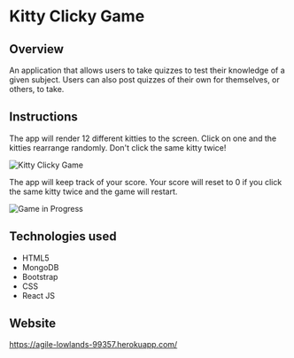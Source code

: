 # Kitty Clicky Game

## Overview

An application that allows users to take quizzes to test their knowledge of a given subject. Users can also post quizzes of their own for themselves, or others, to take.


## Instructions

The app will render 12 different kitties to the screen. Click on one and the kitties rearrange randomly. Don't click the same kitty twice!

![Kitty Clicky Game](./public/img/catgame.jpg)

The app will keep track of your score. Your score will reset to 0 if you click the same kitty twice and the game will restart.

![Game in Progress](./public/img/catgame2.jpg)


## Technologies used

* HTML5
* MongoDB
* Bootstrap
* CSS
* React JS

## Website

https://agile-lowlands-99357.herokuapp.com/
